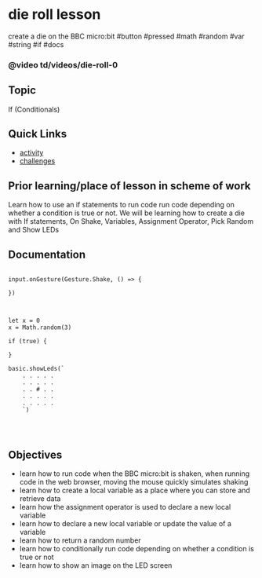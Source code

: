 # die roll lesson

create a die on the BBC micro:bit #button #pressed #math #random #var #string #if #docs

### @video td/videos/die-roll-0

## Topic

If (Conditionals)

## Quick Links

* [activity](/microbit/lessons/die-roll/activity)
* [challenges](/microbit/lessons/die-roll/challenges)


## Prior learning/place of lesson in scheme of work

Learn how to use an if statements to run code run code depending on whether a condition is true or not. We will be learning how to create a die with If statements, On Shake, Variables, Assignment Operator, Pick Random and Show LEDs

## Documentation

```docs

input.onGesture(Gesture.Shake, () => {

})



let x = 0
x = Math.random(3)

if (true) {

}

basic.showLeds(`
    . . . . .
    . . . . .
    . . # . .
    . . . . .
    . . . . .
    `)




```

## Objectives

* learn how to run code when the BBC micro:bit is shaken, when running code in the web browser, moving the mouse quickly simulates shaking
* learn how to create a local variable as a place where you can store and retrieve data
* learn how the assignment operator is used to declare a new local variable
* learn how to declare a new local variable or update the value of a variable
* learn how to return a random number
* learn how to conditionally run code depending on whether a condition is true or not
* learn how to show an image on the LED screen
